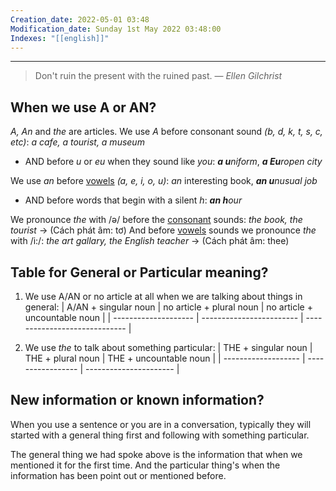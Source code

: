 ```yaml
---
Creation_date: 2022-05-01 03:48
Modification_date: Sunday 1st May 2022 03:48:00
Indexes: "[[english]]"
---
```


----


> Don't ruin the present with the ruined past.
> — <cite>Ellen Gilchrist</cite>
<h2>When we use A or AN?</h2>

*A, An* and *the* are articles. We use *A* before consonant sound *(b, d, k, t, s, c, etc)*: *a cafe, a tourist, a museum*
* AND before *u* or *eu* when they sound like *you*: ***a u**niform*, ***a Eu**ropen city*

We use *an* before <u>vowels</u> *(a, e, i, o, u)*: *an* interesting book, ***an u**nusual job* 
- AND before words that begin with a silent *h*: ***an h**our* 

We pronounce *the* with /ə/ before the <u>consonant</u> sounds: *the book, the tourist* -> (Cách phát âm: tơ)
And before <u>vowels</u> sounds we pronounce *the* with /i:/: *the art gallary, the English teacher* -> (Cách phát âm: thee)

<h2>Table for General or Particular meaning?</h2>

1. We use A/AN or no article at all when we are talking about things in general: 
| A/AN + singular noun | no article + plural noun | no article + uncountable noun |
| -------------------- | ------------------------ | ----------------------------- |

2. We use *the* to talk about something particular:
| THE + singular noun | THE + plural noun | THE + uncountable noun |
| ------------------- | ----------------- | ---------------------- |


<h2>New information or known information?</h2>
When you use a sentence or you are in a conversation, typically they will started with a general thing first and following with something particular.

The general thing we had spoke above is the information that when we mentioned it for the first time.
And the particular thing's when the information has been point out or mentioned before.